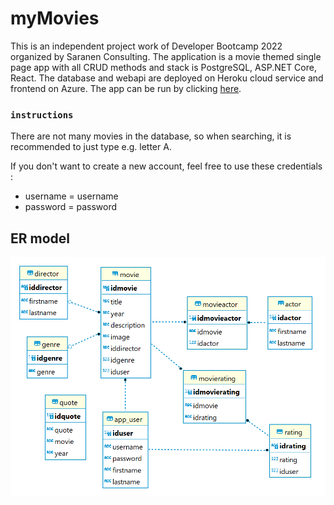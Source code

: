 # myMovies

This is an independent project work of Developer Bootcamp 2022 organized by Saranen Consulting. The application is a movie themed single page app with all CRUD methods and stack is PostgreSQL, ASP.NET Core, React. The database and webapi are deployed on Heroku cloud service and frontend on Azure. The app can be run by clicking [here](https://mymoviesapplication.azurewebsites.net/).

### `instructions`

There are not many movies in the database,
so when searching, it is recommended to just type e.g. letter A.

If you don't want to create a new account, feel free to use these credentials :
<ul>
  <li>username = username</li>
  <li>password = password</li>
</ul>

## ER model

<img src='database_diagram.png'></img>